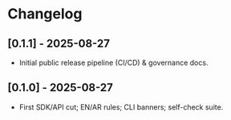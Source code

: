 # Changelog

## [0.1.1] - 2025-08-27
- Initial public release pipeline (CI/CD) & governance docs.

## [0.1.0] - 2025-08-27
- First SDK/API cut; EN/AR rules; CLI banners; self-check suite.
